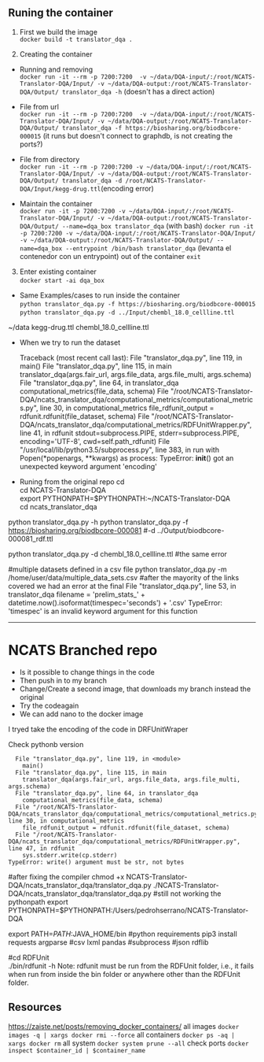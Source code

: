 
## Runing the container
1. First we build the image  
`docker build -t translator_dqa .`

2. Creating the container  

- Running and removing  
`docker run -it --rm -p 7200:7200  -v ~/data/DQA-input/:/root/NCATS-Translator-DQA/Input/ -v ~/data/DQA-output:/root/NCATS-Translator-DQA/Output/ translator_dqa -h` (doesn't has a direct action)
- File from url  
`docker run -it --rm -p 7200:7200  -v ~/data/DQA-input/:/root/NCATS-Translator-DQA/Input/ -v ~/data/DQA-output:/root/NCATS-Translator-DQA/Output/ translator_dqa -f https://biosharing.org/biodbcore-000015` (it runs but doesn't connect to graphdb, is not creating the ports?)
- File from directory  
`docker run -it --rm -p 7200:7200 -v ~/data/DQA-input/:/root/NCATS-Translator-DQA/Input/ -v ~/data/DQA-output:/root/NCATS-Translator-DQA/Output/ translator_dqa -d /root/NCATS-Translator-DQA/Input/kegg-drug.ttl`(encoding error)

- Maintain the container  
`docker run -it -p 7200:7200 -v ~/data/DQA-input/:/root/NCATS-Translator-DQA/Input/ -v ~/data/DQA-output:/root/NCATS-Translator-DQA/Output/ --name=dqa_box translator_dqa`
(with bash)
`docker run -it -p 7200:7200 -v ~/data/DQA-input/:/root/NCATS-Translator-DQA/Input/ -v ~/data/DQA-output:/root/NCATS-Translator-DQA/Output/ --name=dqa_box --entrypoint /bin/bash translator_dqa` 
(levanta el contenedor con un entrypoint) out of the container `exit`

3. Enter existing container   
`docker start -ai dqa_box`

- Same Examples/cases to run inside the container  
`python translator_dqa.py -f https://biosharing.org/biodbcore-000015`
`python translator_dqa.py -d ../Input/chembl_18.0_cellline.ttl`


~/data
kegg-drug.ttl
chembl_18.0_cellline.ttl


- When we try to run the dataset

    Traceback (most recent call last):
      File "translator_dqa.py", line 119, in <module>
        main()
      File "translator_dqa.py", line 115, in main
        translator_dqa(args.fair_url, args.file_data, args.file_multi, args.schema)
      File "translator_dqa.py", line 64, in translator_dqa
        computational_metrics(file_data, schema)
      File "/root/NCATS-Translator-DQA/ncats_translator_dqa/computational_metrics/computational_metrics.py", line 30, in computational_metrics
        file_rdfunit_output = rdfunit.rdfunit(file_dataset, schema)
      File "/root/NCATS-Translator-DQA/ncats_translator_dqa/computational_metrics/RDFUnitWrapper.py", line 41, in rdfunit
        stdout=subprocess.PIPE, stderr=subprocess.PIPE, encoding='UTF-8', cwd=self.path_rdfunit)
      File "/usr/local/lib/python3.5/subprocess.py", line 383, in run
        with Popen(*popenargs, **kwargs) as process:
    TypeError: __init__() got an unexpected keyword argument 'encoding'


- Runing from the original repo
cd \
cd NCATS-Translator-DQA \
export PYTHONPATH=$PYTHONPATH:~/NCATS-Translator-DQA \
cd ncats_translator_dqa 

python translator_dqa.py -h
python translator_dqa.py -f https://biosharing.org/biodbcore-000081 #-d ../Output/biodbcore-000081_rdf.ttl

python translator_dqa.py -d chembl_18.0_cellline.ttl
#the same error

#multiple datasets defined in a csv file
python translator_dqa.py -m /home/user/data/multiple_data_sets.csv
#after the mayority of the links covered we had an error at the final
  File "translator_dqa.py", line 53, in translator_dqa
    filename = 'prelim_stats_' + datetime.now().isoformat(timespec='seconds') + '.csv'
TypeError: 'timespec' is an invalid keyword argument for this function 

---

# NCATS Branched repo
- Is it possible to change things in the code
- Then push in to my branch
- Change/Create a second image, that downloads my branch instead the original
- Try the codeagain
- We can add nano to the docker image

I tryed take the encoding of the code in DRFUnitWraper

Check pythonb version

      File "translator_dqa.py", line 119, in <module>
        main()
      File "translator_dqa.py", line 115, in main
        translator_dqa(args.fair_url, args.file_data, args.file_multi, args.schema)
      File "translator_dqa.py", line 64, in translator_dqa
        computational_metrics(file_data, schema)
      File "/root/NCATS-Translator-DQA/ncats_translator_dqa/computational_metrics/computational_metrics.py", line 30, in computational_metrics
        file_rdfunit_output = rdfunit.rdfunit(file_dataset, schema)
      File "/root/NCATS-Translator-DQA/ncats_translator_dqa/computational_metrics/RDFUnitWrapper.py", line 47, in rdfunit
        sys.stderr.write(cp.stderr)
    TypeError: write() argument must be str, not bytes


#after fixing the compiler
chmod +x NCATS-Translator-DQA/ncats_translator_dqa/translator_dqa.py
./NCATS-Translator-DQA/ncats_translator_dqa/translator_dqa.py
#still not working the pythonpath
export PYTHONPATH=$PYTHONPATH:/Users/pedrohserrano/NCATS-Translator-DQA

export PATH=$PATH:$JAVA_HOME/bin
#python requirements
pip3 install 
requests
argparse 
#csv 
lxml 
pandas 
#subprocess 
#json
rdflib

#cd RDFUnit  
./bin/rdfunit -h
Note: rdfunit must be run from the RDFUnit folder, i.e., it fails when run from inside the bin folder or anywhere other than the RDFUnit folder.


## Resources
https://zaiste.net/posts/removing_docker_containers/
all images `docker images -q | xargs docker rmi --force`
all containers `docker ps -aq | xargs docker rm`
all system `docker system prune --all`
check ports `docker inspect $container_id | $container_name`